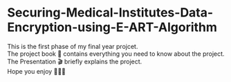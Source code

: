 # Securing-Medical-Institutes-Data-Encryption-using-E-ART-Algorithm<br />
This is the first phase of my final year projcet.<br />
The project book :open_book: contains everything you need to know about the project.<br />
The Presentation :clapper: briefly explains the project.<br />
Hope you enjoy :green_heart::green_heart::green_heart:<br />
